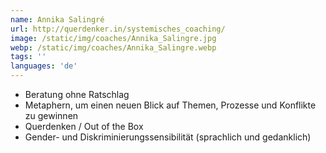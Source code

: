 ```yaml
---
name: Annika Salingré
url: http://querdenker.in/systemisches_coaching/
image: /static/img/coaches/Annika_Salingre.jpg
webp: /static/img/coaches/Annika_Salingre.webp
tags: ''
languages: 'de'
---
```


<ul><li>Beratung ohne Ratschlag</li><li>Metaphern, um einen neuen Blick auf Themen, Prozesse und Konflikte zu gewinnen</li><li>Querdenken / Out of the Box</li><li>Gender- und Diskriminierungssensibilität (sprachlich und gedanklich)&nbsp;</li></ul>